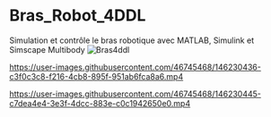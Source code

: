 # Bras_Robot_4DDL

Simulation et contrôle le bras robotique avec MATLAB, Simulink et Simscape Multibody
![Bras4ddl](https://user-images.githubusercontent.com/46745468/146089247-a5815b74-6f4e-446c-b6c0-c4044bb0ba2c.png)



https://user-images.githubusercontent.com/46745468/146230436-c3f0c3c8-f216-4cb8-895f-951ab6fca8a6.mp4





https://user-images.githubusercontent.com/46745468/146230445-c7dea4e4-3e3f-4dcc-883e-c0c1942650e0.mp4



